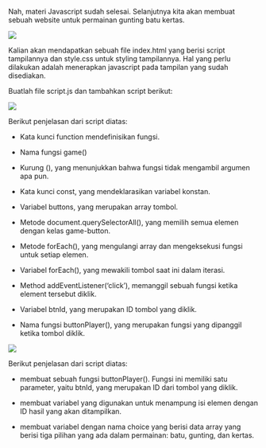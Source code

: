 
Nah, materi Javascript sudah selesai. Selanjutnya kita akan membuat sebuah website untuk permainan gunting batu kertas.

![](https://lh7-us.googleusercontent.com/docsz/AD_4nXchA0rDh_PDEytkrXrtDkVMS4ueLQFRv7HfCtWZQKYs_gPvNuMAZodoUORDEewcZRWAwS-Why5Kr5KViodJvjsTohzG80IJRBR_vQnlTCCLOtuRlKUyQ4jQX-UNbQOMgZeT3UF2FfVQcC69BT4c5GPJ7zsEoAnJFVlP2sO79Q?key=ESYW2iUyREQEYzkaKMR1vg)

Kalian akan mendapatkan sebuah file index.html yang berisi script tampilannya dan style.css untuk styling tampilannya. Hal yang perlu dilakukan adalah menerapkan javascript pada tampilan yang sudah disediakan.

Buatlah file script.js dan tambahkan script berikut:

![](https://lh7-us.googleusercontent.com/docsz/AD_4nXdlVLGVdFKZj9f0fn5G6m2X6c96uN-A0TO6r52Kl4gi0sWiMwlB2zPgZvAc5KllgPmIsWG3POsGTHrkHFJDZFRkDSsdLRX__ILQv1jayNrtddHGMA8MOLcd4PbrxB6cNVEfhsC2gE4vbvDC7lNkMGgOUptTu1m2xkcp0FSHAA?key=ESYW2iUyREQEYzkaKMR1vg)

Berikut penjelasan dari script diatas:

-   Kata kunci function mendefinisikan fungsi.
    
-   Nama fungsi game()
    
-   Kurung (), yang menunjukkan bahwa fungsi tidak mengambil argumen apa pun.
    
-   Kata kunci const, yang mendeklarasikan variabel konstan.
    
-   Variabel buttons, yang merupakan array tombol.
    
-   Metode document.querySelectorAll(), yang memilih semua elemen dengan kelas game-button.
    
-   Metode forEach(), yang mengulangi array dan mengeksekusi fungsi untuk setiap elemen.
    
-   Variabel forEach(), yang mewakili tombol saat ini dalam iterasi.
    
-   Method addEventListener(‘click’), memanggil sebuah fungsi ketika element tersebut diklik.
    
-   Variabel btnId, yang merupakan ID tombol yang diklik.
    
-   Nama fungsi buttonPlayer(), yang merupakan fungsi yang dipanggil ketika tombol diklik.
    

![](https://lh7-us.googleusercontent.com/docsz/AD_4nXdBzQ-E3qZQ3IdWetnps8vFbkEFF81KHljGIEij89b95mTc_cUL0KYB6ms6QaGdAd1Shz9pvD6w3VFQpitCc58POYfhQWyHt6pR_FWbC2zdX-Mk7naZBv3ialEzO6O5AQFcLGzzBz6i2XkS-o5pGBGO-FST4ipbJlMBiEKLYw?key=ESYW2iUyREQEYzkaKMR1vg)

Berikut penjelasan dari script diatas:

-   membuat sebuah fungsi buttonPlayer(). Fungsi ini memiliki satu parameter, yaitu btnId, yang merupakan ID dari tombol yang diklik.
    
-   membuat variabel yang digunakan untuk menampung isi elemen dengan ID hasil yang akan ditampilkan.
    
-   membuat variabel dengan nama choice yang berisi data array yang berisi tiga pilihan yang ada dalam permainan: batu, gunting, dan kertas.
